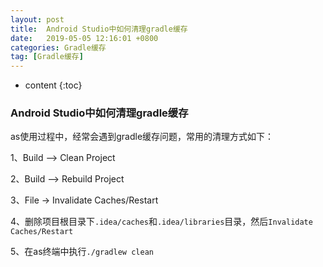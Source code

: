 ```yaml
---
layout: post
title:  Android Studio中如何清理gradle缓存
date:   2019-05-05 12:16:01 +0800
categories: Gradle缓存
tag: [Gradle缓存]
---
```


* content
{:toc}


### Android Studio中如何清理gradle缓存
as使用过程中，经常会遇到gradle缓存问题，常用的清理方式如下：

1、Build --> Clean Project

2、Build --> Rebuild Project

3、File -> Invalidate Caches/Restart

4、删除项目根目录下`.idea/caches`和`.idea/libraries`目录，然后`Invalidate Caches/Restart`

5、在as终端中执行`./gradlew clean`



